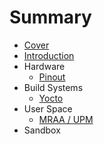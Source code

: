 # Summary

* [Cover](README.md)
* [Introduction](documentation/Introduction.md)
* Hardware
   * [Pinout](documentation/Pinout.md)
* Build Systems
   * [Yocto](documentation/Yocto.md)
* User Space
   * [MRAA / UPM](documentation/MraaUpm.md)
* Sandbox

